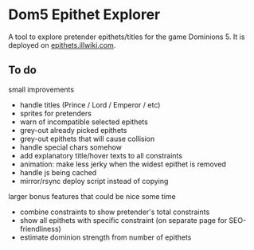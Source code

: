 # Dom5 Epithet Explorer

A tool to explore pretender epithets/titles for the game Dominions 5. It is deployed on [epithets.illwiki.com](https://epithets.illwiki.com).

## To do


small improvements
- handle titles (Prince / Lord / Emperor / etc)
- sprites for pretenders
- warn of incompatible selected epithets
- grey-out already picked epithets
- grey-out epithets that will cause collision
- handle special chars somehow 
- add explanatory title/hover texts to all constraints
- animation: make less jerky when the widest epithet is removed
- handle js being cached
- mirror/rsync deploy script instead of copying


larger bonus features that could be nice some time
- combine constraints to show pretender's total constraints 
- show all epithets with specific constraint (on separate page for SEO-friendliness)
- estimate dominion strength from number of epithets

